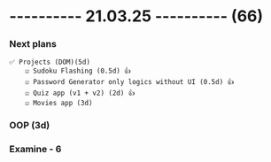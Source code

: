 # ---------- 21.03.25 ---------- (66)

### Next plans

    ✅ Projects (DOM)(5d)
        ☑️ Sudoku Flashing (0.5d) 👍
        ☑️ Password Generator only logics without UI (0.5d) 👍
        ☑️ Quiz app (v1 + v2) (2d) 👍
        ☑️ Movies app (3d)

### OOP (3d)

### Examine - 6
